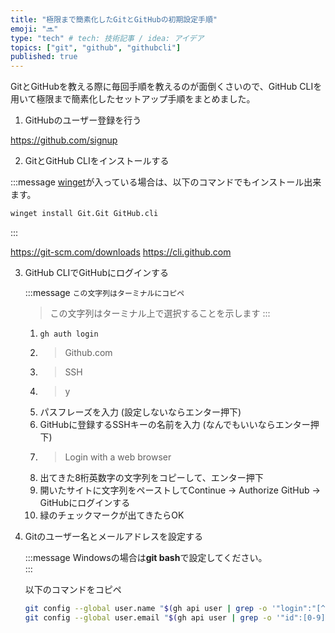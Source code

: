 ```yaml
---
title: "極限まで簡素化したGitとGitHubの初期設定手順"
emoji: "🔜"
type: "tech" # tech: 技術記事 / idea: アイデア
topics: ["git", "github", "githubcli"]
published: true
---
```


GitとGitHubを教える際に毎回手順を教えるのが面倒くさいので、GitHub CLIを用いて極限まで簡素化したセットアップ手順をまとめました。  

1. GitHubのユーザー登録を行う

https://github.com/signup

2. GitとGitHub CLIをインストールする

:::message
[winget](https://apps.microsoft.com/detail/9NBLGGH4NNS1?hl=ja-jp&gl=JP)が入っている場合は、以下のコマンドでもインストール出来ます。  

```sh
winget install Git.Git GitHub.cli
```

:::

https://git-scm.com/downloads
https://cli.github.com

3. GitHub CLIでGitHubにログインする

   :::message
   `この文字列はターミナルにコピペ`
   > この文字列はターミナル上で選択することを示します
   :::

   1. `gh auth login`
   2. > Github.com
   3. > SSH
   4. > y
   5. パスフレーズを入力 (設定しないならエンター押下)
   6. GitHubに登録するSSHキーの名前を入力 (なんでもいいならエンター押下)
   7. > Login with a web browser
   8. 出てきた8桁英数字の文字列をコピーして、エンター押下
   9. 開いたサイトに文字列をペーストしてContinue → Authorize GitHub → GitHubにログインする
   10. 緑のチェックマークが出てきたらOK

4. Gitのユーザー名とメールアドレスを設定する

   :::message
   Windowsの場合は**git bash**で設定してください。  
   :::

   以下のコマンドをコピペ

   ```sh
   git config --global user.name "$(gh api user | grep -o '"login":"[^"]*"' | awk -F '[:,"]' '{print $5}')"
   git config --global user.email "$(gh api user | grep -o '"id":[0-9]*' | grep -o "[0-9]*")+$(gh api user | grep -o '"login":"[^"]*"' | awk -F '[:,"]' '{print $5}')@users.noreply.github.com"
   ```
